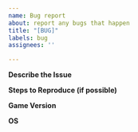 ```yaml
---
name: Bug report
about: report any bugs that happen
title: "[BUG]"
labels: bug
assignees: ''

---
```


**Describe the Issue**

**Steps to Reproduce (if possible)**

**Game Version**

**OS**
